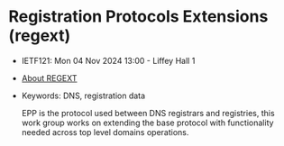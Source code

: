 # Registration Protocols Extensions (regext)
* <IETFschedule>IETF121: Mon 04 Nov 2024 13:00 - Liffey Hall 1</IETFschedule>
* [About REGEXT](https://datatracker.ietf.org/group/regext/about/)
* Keywords: DNS, registration data

  EPP is the protocol used between DNS registrars and registries, this work group works on extending the base protocol with functionality needed across top level domains operations.
